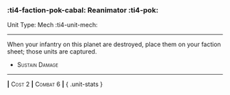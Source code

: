 ### :ti4-faction-pok-cabal: **Reanimator** :ti4-pok:

Unit Type: Mech :ti4-unit-mech:

---

When your infantry on this planet are destroyed, place them on your faction sheet; those units are captured.

* <span style="font-variant:small-caps;">Sustain Damage</span> 

---

__|__ <span style="font-variant:small-caps;">Cost 2</span> __|__ <span style="font-variant:small-caps;">Combat 6</span> __|__
{ .unit-stats }
